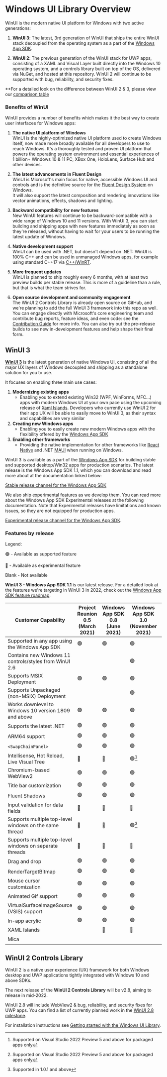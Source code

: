 # Windows UI Library Overview

WinUI is the modern native UI platform for Windows with two active generations:

1. **WinUI 3**: The latest, 3rd generation of WinUI that ships the entire WinUI stack decoupled from the operating system as a part of the [Windows App SDK](https://docs.microsoft.com/windows/apps/windows-app-sdk/).

2. **WinUI 2**: The previous generation of the WinUI stack for UWP apps, consisting of a XAML and Visual Layer built directly into the Windows 10 operating system, and a controls library built on top of the OS, delivered via NuGet, and hosted at this repository. WinUI 2 will continue to be supported with bug, reliability, and security fixes.

**For a detailed look on the difference between WinUI 2 & 3, please view our [comparison table](https://docs.microsoft.com/windows/apps/winui/#comparison-of-winui-3-and-winui-2)

### Benefits of WinUI 

WinUI provides a number of benefits which makes it the best way to create user interfaces for Windows apps:

1. **The native UI platform of Windows**  
WinUI is the highly-optimized native UI platform used to create Windows itself, now made more broadly available for all developers to use to reach Windows. It's a thoroughly tested and proven UI platform that powers the operating system environment and essential experiences of 1 billion+ Windows 10 & 11 PC, XBox One, HoloLens, Surface Hub and other devices.

2. **The latest advancements in Fluent Design**  
WinUI is Microsoft's main focus for native, accessible Windows UI and controls and is the definitive source for the [Fluent Design System](https://www.microsoft.com/design/fluent/) on Windows.  
It will also support the latest composition and rendering innovations like vector animations, effects, shadows and lighting.

3. **Backward compatibility for new features**  
New WinUI features will continue to be backward-compatible with a wide range of Windows 10 and 11 versions. With WinUI 3, you can start building and shipping apps with new features immediately as soon as they're released, without having to wait for your users to be running the latest update of Windows.

4. **Native development support**  
WinUI can be used with .NET, but doesn't depend on .NET: WinUI is 100% C++ and can be used in unmanaged Windows apps, for example using standard C++17 via [C++/WinRT](https://docs.microsoft.com/windows/uwp/cpp-and-winrt-apis/).

5. **More frequent updates**  
WinUI is planned to ship roughly every 6 months, with at least two preview builds per stable release.  This is more of a guideline than a rule, but that is what the team strives for.

6. **Open source development and community engagement**  
 The WinUI 2 Controls Library is already open source on GitHub, and we're planning to add the full WinUI 3 framework into this repo as well. You can engage directly with Microsoft's core engineering team and contribute bug reports, feature ideas, and even code: see the [Contribution Guide](../CONTRIBUTING.md) for more info.  You can also try out the pre-release builds to see new in-development features and help shape their final form.  

## WinUI 3

**[WinUI 3](https://docs.microsoft.com/windows/apps/winui/winui3/)** is the latest generation of native Windows UI, consisting of all the major UX layers of Windows decoupled and shipping as a standalone solution for you to use.

It focuses on enabling three main use cases:

1. **Modernizing existing apps**
    * Enabling you to extend existing Win32 (WPF, WinForms, MFC...) apps with modern Windows UI at your own pace using the upcoming release of [Xaml Islands](https://docs.microsoft.com/windows/apps/desktop/modernize/xaml-islands). Developers who currently use WinUI 2 for their app UX will be able to easily move to WinUI 3, as their syntax and capabilities are very similar
2. **Creating new Windows apps**
    * Enabling you to easily create new modern Windows apps with the flexibility offered by the [Windows App SDK](https://docs.microsoft.com/windows/apps/windows-app-sdk/)
3. **Enabling other frameworks**
    * Providing the native implementation for other frameworks like [React Native](https://github.com/Microsoft/react-native-windows) and .NET [MAUI](https://docs.microsoft.com/dotnet/maui/what-is-maui) when running on Windows.

WinUI 3 is available as a part of the [Windows App SDK](https://docs.microsoft.com/windows/apps/windows-app-sdk) for building stable and supported desktop/Win32 apps for production scenarios. The latest release is the Windows App SDK 1.1, which you can download and read more about at the documentation linked below:

[Stable release channel for the Windows App SDK](https://docs.microsoft.com/windows/apps/windows-app-sdk/stable-channel)

We also ship experimental features as we develop them. You can read more about the Windows App SDK Experimental releases at the following documentation. Note that Experimental releases have limitations and known issues, so they are not equipped for production apps.

[Experimental release channel for the Windows App SDK](https://docs.microsoft.com/windows/apps/windows-app-sdk/experimental-channel).

### Features by release
Legend:

&#128994; - Available as supported feature

&#128311; - Available as experimental feature  

Blank -  Not available

**WinUI 3 - Windows App SDK 1.1** is our latest release. For a detailed look at the features we're targeting in WinUI 3 in 2022, check out the [Windows App SDK feature roadmap](https://github.com/microsoft/WindowsAppSDK/blob/main/docs/roadmap.md).

| Customer Capability | Project Reunion 0.5 <br/>(March 2021) | Windows App SDK 0.8 <br/>(June 2021) | Windows App SDK 1.0 <br/> (November 2021) | Windows App SDK 1.1 <br/> (June 2022) |
| ------------------- | --------------------------------                | ------------------------------- | ----------------------------- | -----|
| Supported in any app using the Windows App SDK                        | &#128994;          | &#128994;          | &#128994;      | &#128994;
| Contains new Windows 11 controls/styles from WinUI 2.6                |                    |                    | &#128994;      | &#128994;
| Supports MSIX Deployment                                              | &#128994;          | &#128994;          | &#128994;      | &#128994;
| Supports Unpackaged (non-MSIX) Deployment                             |                    |                    | &#128994;      | &#128994;
| Works downlevel to Windows 10 version 1809 and above                  | &#128994;          | &#128994;          | &#128994;      | &#128994;
| Supports the latest .NET                                              | &#128994;          | &#128994;          | &#128994;      | &#128994;
| ARM64 support                                                         | &#128994;          | &#128994;          | &#128994;      | &#128994;
| `<SwapChainPanel> `                                                   | &#128994;          | &#128994;          | &#128994;      | &#128994;
| Intellisense, Hot Reload, Live Visual Tree                            | &#128311;          | &#128311;          | &#128994;[^1]  | &#128994;[^1]
| Chromium-based WebView2                                               | &#128994;          | &#128994;          | &#128994;      | &#128994;
| Title bar customization                                               | &#128994;          | &#128994;          | &#128994;      | &#128994;
| Fluent Shadows                                                        | &#128994;          | &#128994;          | &#128994;      | &#128994;
| Input validation for data fields                                      | &#128311;          | &#128311;          | &#128311;      | &#128311;
| Supports multiple top-level windows on the same thread                | &#128311;          | &#128311;          | &#128994;[^2]  | &#128994;
| Supports multiple top-level windows on separate threads               | &#128311;          | &#128311;          | &#128311;      | &#128311;
| Drag and drop                                                         | &#128994;          | &#128994;          | &#128994;      | &#128994;
| RenderTargetBitmap                                                    | &#128994;          | &#128994;          | &#128994;      | &#128994;
| Mouse cursor customization                                            | &#128994;          | &#128994;          | &#128994;      | &#128994;
| Animated Gif support                                                  | &#128994;          | &#128994;          | &#128994;      | &#128994;
| VirtualSurfaceImageSource (VSIS) support                              | &#128994;          | &#128994;          | &#128994;      | &#128994;
| In-app acrylic                                                        | &#128994;          | &#128994;          | &#128994;      | &#128994;
| XAML Islands                                                          |                    | &#128311;          | &#128311;      | &#128311;
| Mica                                                                  |                    |                    |                | &#128994;

[^1]: Supported on Visual Studio 2022 Preview 5 and above for packaged apps only 
[^2]: Supported in 1.0.1 and above

## WinUI 2 Controls Library

WinUI 2 is a native user experience (UX) framework for both Windows desktop and UWP applications tightly integrated with Windows 10 and above SDKs. 

The next release of the **WinUI 2 Controls Library** will be v2.8, aiming to release in mid-2022.

WinUI 2.8 will include WebView2 & bug, reliability, and security fixes for UWP apps.  You can find a list of currently planned work in the [WinUI 2.8 milestone](https://github.com/microsoft/microsoft-ui-xaml/milestone/14).

For installation instructions see [Getting started with the Windows UI Library](https://docs.microsoft.com/windows/apps/winui/winui2/getting-started).
